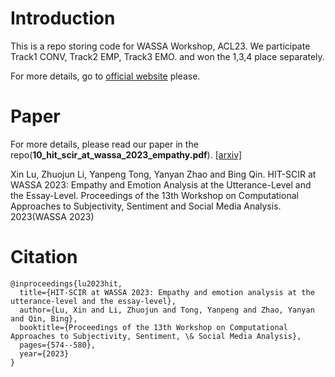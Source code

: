 # Introduction
This is a repo storing code for WASSA Workshop, ACL23. We participate Track1 CONV, Track2 EMP, Track3 EMO. and won the 1,3,4 place separately.

For more details, go to [official website](https://codalab.lisn.upsaclay.fr/competitions/11167) please.

# Paper
For more details, please read our paper
in the repo(**10_hit_scir_at_wassa_2023_empathy.pdf**). [[arxiv]](https://aclanthology.org/2023.wassa-1.54.pdf)

Xin Lu, Zhuojun Li, Yanpeng Tong, Yanyan Zhao and Bing Qin. HIT-SCIR at WASSA 2023: Empathy and Emotion Analysis at the Utterance-Level and the Essay-Level. Proceedings of the 13th Workshop on Computational Approaches to Subjectivity, Sentiment and Social Media Analysis. 2023(WASSA 2023)
# Citation
```
@inproceedings{lu2023hit,
  title={HIT-SCIR at WASSA 2023: Empathy and emotion analysis at the utterance-level and the essay-level},
  author={Lu, Xin and Li, Zhuojun and Tong, Yanpeng and Zhao, Yanyan and Qin, Bing},
  booktitle={Proceedings of the 13th Workshop on Computational Approaches to Subjectivity, Sentiment, \& Social Media Analysis},
  pages={574--580},
  year={2023}
}
```
